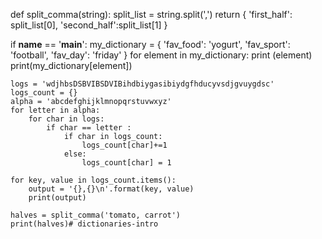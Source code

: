 def split_comma(string):
    split_list = string.split(',')
    return {
        'first_half': split_list[0],
        'second_half':split_list[1]
        }

        

if __name__ == '__main__':
    my_dictionary = {
        'fav_food': 'yogurt',
        'fav_sport': 'football',
        'fav_day': 'friday'
        }
    for element in my_dictionary:
        print (element)
        print(my_dictionary[element])
        
    logs = 'wdjhbsDSBVIBSDVIBihdbiygasibiydgfhducyvsdjgvuygdsc'
    logs_count = {}
    alpha = 'abcdefghijklmnopqrstuvwxyz'
    for letter in alpha:
        for char in logs:
            if char == letter :
                if char in logs_count:
                    logs_count[char]+=1
                else:
                    logs_count[char] = 1
                
    for key, value in logs_count.items():
        output = '{},{}\n'.format(key, value)
        print(output)
        
    halves = split_comma('tomato, carrot')
    print(halves)# dictionaries-intro
